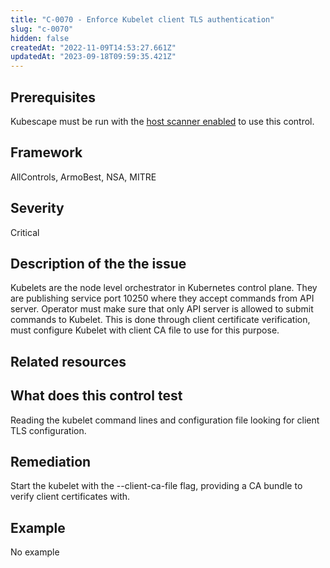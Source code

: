```yaml
---
title: "C-0070 - Enforce Kubelet client TLS authentication"
slug: "c-0070"
hidden: false
createdAt: "2022-11-09T14:53:27.661Z"
updatedAt: "2023-09-18T09:59:35.421Z"
---
```

## Prerequisites
Kubescape must be run with the [host scanner enabled](../scanning.md#the-host-scanner) to use this control.
## Framework
AllControls, ArmoBest, NSA, MITRE
## Severity
Critical
## Description of the the issue
Kubelets are the node level orchestrator in Kubernetes control plane. They are publishing service port 10250 where they accept commands from API server. Operator must make sure that only API server is allowed to submit commands to Kubelet. This is done through client certificate verification, must configure Kubelet with client CA file to use for this purpose.
## Related resources

## What does this control test
Reading the kubelet command lines and configuration file looking for client TLS configuration.
## Remediation
Start the kubelet with the --client-ca-file flag, providing a CA bundle to verify client certificates with.
## Example
No example